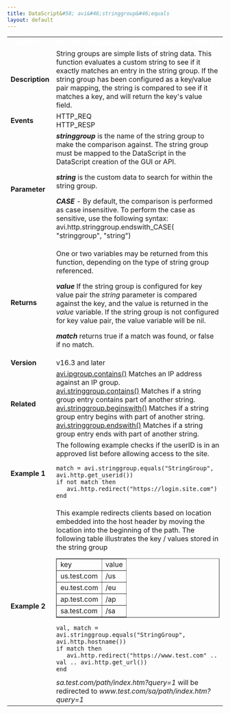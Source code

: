 ```yaml
---
title: DataScript&#58; avi&#46;stringgroup&#46;equals
layout: default
---
```

<table class="table table-hover table table-bordered table-hover">  
<tbody>          
<tr>   
<td><span style="color: white; font-size: medium;"><strong>Function</strong></span></td>
<td><span style="color: white; font-size: medium;"><b>avi.http.stringgroup.equals( stringgroup, string )</b></span></td>
</tr>
<tr>   
<td><span style="font-size: medium;"><strong>Description</strong></span></td>
<td>String groups are simple lists of string data.  This function evaluates a custom string to see if it exactly matches an entry in the string group.  If the string group has been configured as a key/value pair mapping, the string is compared to see if it matches a key, and will return the key's value field.</td>
</tr>
<tr>   
<td><span style="font-size: medium;"><strong>Events</strong></span></td>
<td>HTTP_REQ<br> HTTP_RESP</td>
</tr>
<tr>   
<td><span style="font-size: medium;"><strong>Parameter</strong></span></td>
<td><strong><em>stringgroup </em></strong>is the name of the string group to make the comparison against.  The string group must be mapped to the DataScript in the DataScript creation of the GUI or API.<p></p> <p><strong><em>string</em> </strong>is the custom data to search for within the string group.</p> <p><strong><em>CASE</em></strong> - By default, the comparison is performed as case insensitive.  To perform the case as sensitive, use the following syntax:  avi.http.stringgroup.endswith_CASE( "stringgroup", "string")</p></td>
</tr>
<tr>   
<td><span style="font-size: medium;"><strong>Returns</strong></span></td>
<td>One or two variables may be returned from this function, depending on the type of string group referenced.<p></p> <p><strong><em>value</em> </strong>If the string group is configured for key value pair the <em>string</em> parameter is compared against the key, and the value is returned in the <em>value</em> variable.  If the string group is not configured for key value pair, the value variable will be nil.</p> <p><strong><em>match</em> </strong>returns true if a match was found, or false if no match.</p></td>
</tr>
<tr>   
<td><span style="font-size: medium;"><strong>Version</strong></span></td>
<td>v16.3 and later</td>
</tr>
<tr>   
<td><span style="font-size: medium;"><strong>Related</strong></span></td>
<td><a href="/datascript-avi-ipgroup-contains/">avi.ipgroup.contains()</a><strong><em> </em></strong>Matches an IP address against an IP group.<br> <a href="/datascript-avi-stringgroup-contains/">avi.stringgroup.contains()</a><strong><em> </em></strong>Matches if a string group entry contains part of another string.<br> <a href="/datascript-string-beginswith/">avi.stringgroup.beginswith()</a><strong><em> </em></strong>Matches if a string group entry begins with part of another string.<br> <a href="/datascript-string-endswith/">avi.stringgroup.endswith()</a><strong><em> </em></strong>Matches if a string group entry ends with part of another string.</td>
</tr>
<tr>   
<td><span style="font-size: medium;"><strong>Example 1</strong></span></td>
<td>The following example checks if the userID is in an approved list before allowing access to the site.<p></p> 
<!-- Crayon Syntax Highlighter v2.7.1 --> <pre><code class="language-lua">match = avi.stringgroup.equals("StringGroup", avi.http.get_userid())
if not match then
   avi.http.redirect("https://login.site.com")
end</code></pre> 
<!-- [Format Time: 0.0006 seconds] --> <p> </p></td>
</tr>
<tr>   
<td><span style="font-size: medium;"><strong>Example 2</strong></span></td>
<td>This example redirects clients based on location embedded into the host header by moving the location into the beginning of the path.  The following table illustrates the key / values stored in the string group<p></p> 
<table border="1"> 
 <tbody> 
  <tr> 
   <td>key</td> 
   <td>value</td> 
  </tr> 
  <tr> 
   <td>us.test.com</td> 
   <td>/us</td> 
  </tr> 
  <tr> 
   <td>eu.test.com</td> 
   <td>/eu</td> 
  </tr> 
  <tr> 
   <td>ap.test.com</td> 
   <td>/ap</td> 
  </tr> 
  <tr> 
   <td>sa.test.com</td> 
   <td>/sa</td> 
  </tr> 
 </tbody> 
</table> 
<!-- Crayon Syntax Highlighter v2.7.1 --> <pre><code class="language-lua">val, match = avi.stringgroup.equals("StringGroup", avi.http.hostname())
if match then
   avi.http.redirect("https://www.test.com" .. val .. avi.http.get_url())
end</code></pre> 
<!-- [Format Time: 0.0009 seconds] --> <i>sa.test.com/path/index.htm?query=1</i> will be redirected to <i>www.test.com/sa/path/index.htm?query=1</i></td>
</tr>
</tbody>
</table> 